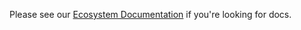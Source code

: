 Please see our [Ecosystem Documentation](https://mozilla.github.io/ecosystem-platform/) if you're looking for docs.
